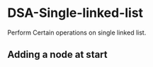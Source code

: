 # DSA-Single-linked-list
Perform Certain operations on single linked list.

## Adding a node at start 
